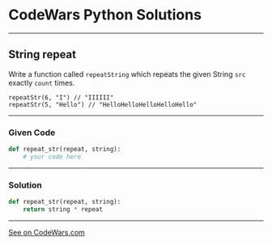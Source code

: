# CodeWars Python Solutions

---

## String repeat


Write a function called `repeatString` which repeats the given String `src` exactly `count` times.

```
repeatStr(6, "I") // "IIIIII"
repeatStr(5, "Hello") // "HelloHelloHelloHelloHello"
```


---

### Given Code


```python
def repeat_str(repeat, string):
    # your code here
```

---

### Solution


```python
def repeat_str(repeat, string):
    return string * repeat
```


-------

[See on CodeWars.com](https://www.codewars.com/kata/57a0e5c372292dd76d000d7e)
